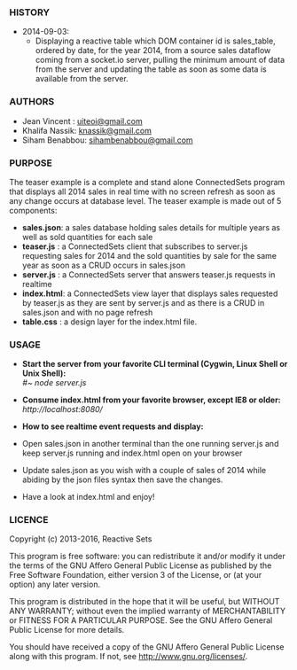    

### HISTORY

* 2014-09-03:
  * Displaying a reactive table which DOM container id is sales_table, ordered by date, for the year 2014, from a source sales dataflow coming from a socket.io server, pulling the minimum amount of data from the server and updating the table as soon as some data is available from the server.

### AUTHORS

* Jean Vincent  :  uiteoi@gmail.com
* Khalifa Nassik:  knassik@gmail.com
* Siham Benabbou:  sihambenabbou@gmail.com

### PURPOSE

The teaser example is a complete and stand alone ConnectedSets program that displays all 2014 sales in real time with no screen refresh as soon as any change occurs at database level.
The teaser example is made out of 5 components:

* **sales.json**: a sales database holding sales details for multiple years as well as sold quantities for each sale
* **teaser.js** : a ConnectedSets client that subscribes to server.js requesting sales for 2014 and the sold quantities by sale for the same year as soon as a CRUD occurs in sales.json
* **server.js** : a ConnectedSets server that answers teaser.js requests in realtime
* **index.html**: a ConnectedSets view layer that displays sales requested by teaser.js as they are sent by server.js and as there is a CRUD in sales.json and with no page refresh
* **table.css** : a design layer for the index.html file.

### USAGE

* **Start the server from your favorite CLI terminal (Cygwin, Linux Shell or Unix Shell):**  
_#~ node server.js_
 
* **Consume index.html from your favorite browser, except IE8 or older:**  
_http://localhost:8080/_

* **How to see realtime event requests and display:**
* Open sales.json in another terminal than the one running server.js and keep server.js running and index.html open on your browser
* Update sales.json as you wish with a couple of sales of 2014 while abiding by the json files syntax then save the changes.
* Have a look at index.html and enjoy!

### LICENCE


Copyright (c) 2013-2016, Reactive Sets

This program is free software: you can redistribute it and/or modify
it under the terms of the GNU Affero General Public License as
published by the Free Software Foundation, either version 3 of the
License, or (at your option) any later version.

This program is distributed in the hope that it will be useful,
but WITHOUT ANY WARRANTY; without even the implied warranty of
MERCHANTABILITY or FITNESS FOR A PARTICULAR PURPOSE.  See the
GNU Affero General Public License for more details.

You should have received a copy of the GNU Affero General Public License
along with this program.  If not, see <http://www.gnu.org/licenses/>.
